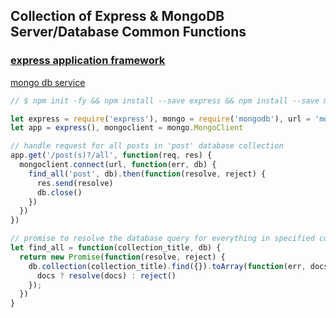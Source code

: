 ## Collection of Express & MongoDB Server/Database Common Functions

### [express application framework](http://expressjs.com/ "Express")
[mongo db service](https://www.mongodb.com/ "Mongo")

```javascript
// $ npm init -fy && npm install --save express && npm install --save mongodb

let express = require('express'), mongo = require('mongodb'), url = 'mongodb://localhost:27017/blog'
let app = express(), mongoclient = mongo.MongoClient

// handle request for all posts in 'post' database collection
app.get('/post(s)?/all', function(req, res) {
  mongoclient.connect(url, function(err, db) {
    find_all('post', db).then(function(resolve, reject) {
      res.send(resolve)
      db.close()
    })
  })
})

// promise to resolve the database query for everything in specified collection
let find_all = function(collection_title, db) {
  return new Promise(function(resolve, reject) {
    db.collection(collection_title).find({}).toArray(function(err, docs) {
      docs ? resolve(docs) : reject()
    });
  })
}
```
